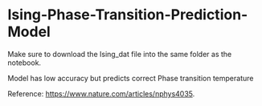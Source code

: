 # Ising-Phase-Transition-Prediction-Model

Make sure to download the Ising_dat file into the same folder as the notebook.  

Model has low accuracy but predicts correct Phase transition temperature

Reference: https://www.nature.com/articles/nphys4035.
